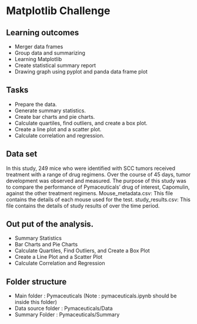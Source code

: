 # Matplotlib Challenge 
## Learning outcomes 
- Merger data frames
- Group data and summarizing 
- Learning Matplotlib
- Create statistical summary report 
- Drawing graph using pyplot and panda data frame plot
## Tasks
- Prepare the data.
- Generate summary statistics.
- Create bar charts and pie charts.
- Calculate quartiles, find outliers, and create a box plot.
- Create a line plot and a scatter plot.
- Calculate correlation and regression.
## Data set
In this study, 249 mice who were identified with SCC tumors received treatment with a range of drug regimens. Over the course of 45 days, tumor development was observed and measured. The purpose of this study was to compare the performance of Pymaceuticals’ drug of interest, Capomulin, against the other treatment regimens.
Mouse_metadata.csv: This file contains the details of each mouse used for the test.
study_results.csv: This file contains the details of study results of over the time period.

## Out put of the analysis.
- Summary Statistics
- Bar Charts and Pie Charts
- Calculate Quartiles, Find Outliers, and Create a Box Plot
- Create a Line Plot and a Scatter Plot
- Calculate Correlation and Regression

## Folder structure 
- Main folder : Pymaceuticals (Note : pymaceuticals.ipynb should be inside this folder)
- Data source folder : Pymaceuticals/Data
- Summary Folder : Pymaceuticals/Summary 
